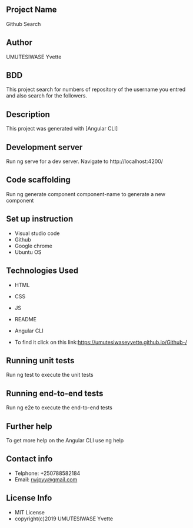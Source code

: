## Project Name

Github Search

## Author

UMUTESIWASE Yvette

## BDD

 This project search for numbers of repository of the username you entred and also search for the followers.

## Description

This project was generated with [Angular CLI]

## Development server

Run ng serve for a dev server. Navigate to http://localhost:4200/

## Code scaffolding

Run ng generate component component-name to generate a new component

## Set up instruction
* Visual studio code
* Github
* Google chrome
* Ubuntu OS

## Technologies Used
* HTML
* CSS
* JS
* README
* Angular CLI

* To find it click on this link:https://umutesiwaseyvette.github.io/Github-/

## Running unit tests

Run ng test to execute the unit tests

## Running end-to-end tests

Run ng e2e to execute the end-to-end tests

## Further help

To get more help on the Angular CLI use ng help

## Contact info

* Telphone: +250788582184
* Email: rwjpyy@gmail.com

## License Info

* MIT License
* copyright(c)2019 UMUTESIWASE Yvette